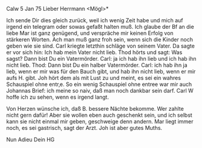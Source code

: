  Calw 5 Jan 75
Lieber Herrmann <Mögl>*

Ich sende Dir dies gleich zurück, weil ich wenig Zeit habe und mich auf irgend ein telegram oder sowas gefaßt halten muß. Ich glaube der Bf an die liebe Mar ist ganz genügend, und verspräche mir keinen Erfolg von stärkeren Worten. Ach man muß ganz froh sein, wenn sich die Kinder noch geben wie sie sind. Carl kriegte letzthin schläge von seinem Vater. Da sagte er vor sich hin: Ich hab mein Vater nicht lieb. Thod hörts und sagt: Was sagst? Dann bist Du ein Vatermörder. Carl: ja ich hab ihn lieb und ich hab ihn nicht lieb. Thod: Dann bist Du ein halber Vatermörder. Carl: ich hab ihn ja lieb, wenn er mir was für den Bauch gibt, und hab ihn nicht lieb, wenn er mir aufs H. gibt. Joh hört dem als mit Lust zu und meint, es sei ein wahres Schauspiel ohne entr‚e. So ein wenig Schauspiel ohne entree war mir auch Johannas Brief: ich meine so naiv, daß man noch dankbar sein darf. 
Carl W hoffe ich zu sehen, wenn es irgend langt.

Von Herzen wünsche ich, daß B. bessere Nächte bekomme. Wer zahlte nicht gern dafür! Aber sie wollen eben auch geschenkt sein, und ich selbst kann sie nicht einmal mir geben, geschweige denn andern. Mar liegt immer noch, es sei gastrisch, sagt der Arzt. Joh ist aber gutes Muths.

 Nun Adieu Dein
 HG
